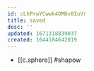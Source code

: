 ```yaml
---
id: cLhPrwYCwwk4OMDv0IuVr
title: saved
desc: ''
updated: 1671318839037
created: 1644184642019
---
```


- [[c.sphere]] #shapow
